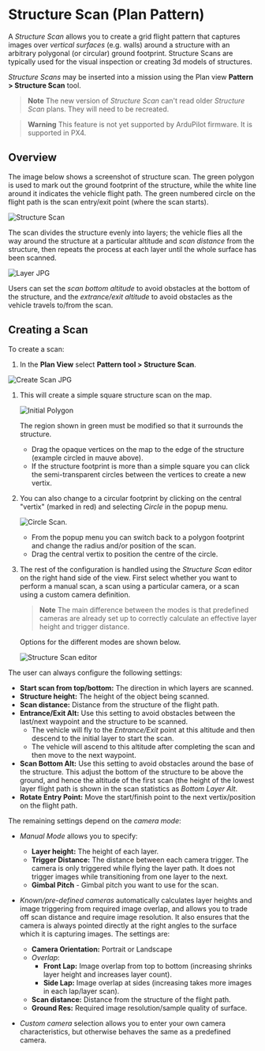 # Structure Scan (Plan Pattern)

A *Structure Scan* allows you to create a grid flight pattern that captures images over *vertical surfaces* (e.g. walls) around a structure with an arbitrary polygonal (or circular) ground footprint.
Structure Scans are typically used for the visual inspection or creating 3d models of structures.

*Structure Scans* may be inserted into a mission using the Plan view **Pattern > Structure Scan** tool.

> **Note** The new version of *Structure Scan* can't read older *Structure Scan* plans. They will need to be recreated.

<span></span>
> **Warning** This feature is not yet supported by ArduPilot firmware.
  It is supported in PX4.


## Overview

The image below shows a screenshot of structure scan.
The green polygon is used to mark out the ground footprint of the structure, while the white line around it indicates the vehicle flight path.
The green numbered circle on the flight path is the scan entry/exit point (where the scan starts).

![Structure Scan](../../assets/plan/structure_scan_v2/StructureScan.jpg)

The scan divides the structure evenly into layers; the vehicle flies all the way around the structure at a particular altitude and *scan distance* from the structure, then repeats the process at each layer until the whole surface has been scanned.

![Layer JPG](../../assets/plan/structure_scan_v2/layers.jpg)

Users can set the *scan bottom altitude* to avoid obstacles at the bottom of the structure, and the *extrance/exit altitude* to avoid obstacles as the vehicle travels to/from the scan.

## Creating a Scan

To create a scan:
1. In the **Plan View** select **Pattern tool > Structure Scan**.

  ![Create Scan JPG](../../assets/plan/structure_scan_v2/create_scan.jpg)
  
1. This will create a simple square structure scan on the map.

   ![Initial Polygon](../../assets/plan/structure_scan_v2/initial_polygon_scan.jpg)
   
   The region shown in green must be modified so that it surrounds the structure.
   - Drag the opaque vertices on the map to the edge of the structure (example circled in mauve above). 
   - If the structure footprint is more than a simple square you can click the semi-transparent circles between the vertices to create a new vertix.

1. You can also change to a circular footprint by clicking on the central "vertix" (marked in red) and selecting *Circle* in the popup menu.

   ![Circle Scan](../../assets/plan/structure_scan_v2/circle_scan.jpg).
   
   - From the popup menu you can switch back to a polygon footprint and change the radius and/or position of the scan.
   - Drag the central vertix to position the centre of the circle. 

1. The rest of the configuration is handled using the *Structure Scan* editor on the right hand side of the view. 
   First select whether you want to perform a manual scan, a scan using a particular camera, or a scan using a custom camera definition.
   
   > **Note** The main difference between the modes is that predefined cameras are already set up to correctly calculate an effective layer height and trigger distance.
   
   Options for the different modes are shown below.

   ![Structure Scan editor](../../assets/plan/structure_scan_v2/editor_options.jpg)

The user can always configure the following settings:
- **Start scan from top/bottom:** The direction in which layers are scanned.
- **Structure height:** The height of the object being scanned.
- **Scan distance:** Distance from the structure of the flight path.
- **Entrance/Exit Alt:** Use this setting to avoid obstacles between the last/next waypoint and the structure to be scanned. 
  - The vehicle will fly to the *Entrance/Exit* point at this altitude and then descend to the initial layer to start the scan. 
  - The vehicle will ascend to this altitude after completing the scan and then move to the next waypoint.
- **Scan Bottom Alt:** Use this setting to avoid obstacles around the base of the structure.
  This adjust the bottom of the structure to be above the ground, and hence the altitude of the first scan
  (the height of the lowest layer flight path is shown in the scan statistics as *Bottom Layer Alt*.
- **Rotate Entry Point:** Move the start/finish point to the next vertix/position on the flight path.
  
The remaining settings depend on the *camera mode*:
- *Manual Mode* allows you to specify:
  - **Layer height:** The height of each layer.
  - **Trigger Distance:** The distance between each camera trigger.
    The camera is only triggered while flying the layer path.
    It does not trigger images while transitioning from one layer to the next.
  - **Gimbal Pitch** - Gimbal pitch you want to use for the scan.
- *Known/pre-defined cameras* automatically calculates layer heights and image triggering from required image overlap, and allows you to trade off scan distance and require image resolution. It  also ensures that the camera is always pointed directly at the right angles to the surface which it is capturing images.
  The settings are:
  - **Camera Orientation:** Portrait or Landscape
  - *Overlap*: 
    - **Front Lap:** Image overlap from top to bottom (increasing shrinks layer height and increases layer count).
    - **Side Lap:** Image overlap at sides (increasing takes more images in each lap/layer scan).
  - **Scan distance:** Distance from the structure of the flight path.
  - **Ground Res:** Required image resolution/sample quality of surface.

- *Custom camera* selection allows you to enter your own camera characteristics, but otherwise behaves the same as a predefined camera.
